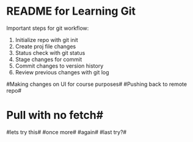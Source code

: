 # README for Learning Git #

Important steps for git workflow: 
1. Initialize repo with git init 
2. Create proj file changes
3. Status check with git status
4. Stage changes for commit
5. Commit changes to version history
6. Review previous changes with git log

#Making changes on UI for course purposes#
#Pushing back to remote repo#
# Pull with no fetch#
#lets try this#
#once more#
#again#
#last try?#